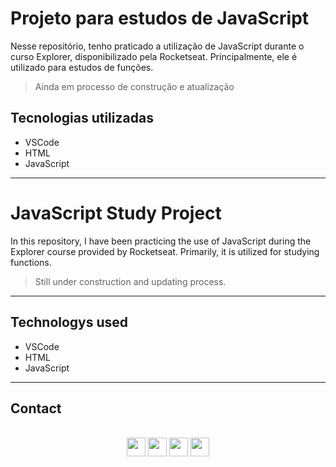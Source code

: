 # Projeto para estudos de JavaScript
Nesse repositório, tenho praticado a utilização de JavaScript durante o curso Explorer, disponibilizado pela Rocketseat. Principalmente, ele é utilizado para estudos de funções.

> Ainda em processo de construção e atualização

## Tecnologias utilizadas
- VSCode
- HTML
- JavaScript
---

# JavaScript Study Project
In this repository, I have been practicing the use of JavaScript during the Explorer course provided by Rocketseat. Primarily, it is utilized for studying functions.

> Still under construction and updating process.

---
## Technologys used
- VSCode
- HTML
- JavaScript

---
## Contact
<div align="center" style="display: inline_block"><br>
  <div align="center">
    <a href="https://twitter.com/_michellemello" target="_blank"> <img height="30" src="https://img.shields.io/badge/Twitter-%23333?style=for-the-badge&logo=twitter&logoColor=white" target="_blank"></a>
    <a href="https://www.linkedin.com/in/michelle-mello-18827b163/" target="_blank"> <img height="30" src="https://img.shields.io/badge/LinkedIn-%23333?style=for-the-badge&logo=linkedin&logoColor=white" target="_blank"></a>
    <a href = "mailto:mello.de.michelle@gmail.com"><img height="30" src="https://img.shields.io/badge/-Gmail-%23333?style=for-the-badge&logo=gmail&logoColor=white" target="_blank"></a>
    <a href = "https://dev.to/_michellemello"><img height="30" src="https://img.shields.io/badge/-Dev.to-%23333?style=for-the-badge&logo=devdotto&logoColor=white" target="_blank"></a> 
  </div>
</div>
